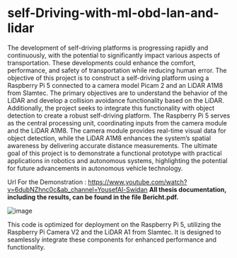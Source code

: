 # self-Driving-with-ml-obd-lan-and-lidar
The development of self-driving platforms is progressing rapidly and continuously, with the potential to
significantly impact various aspects of transportation. These developments could enhance the comfort,
performance, and safety of transportation while reducing human error.
The objective of this project is to construct a self-driving platform using a Raspberry Pi 5 connected
to a camera model Picam 2 and an LiDAR A1M8 from Slamtec. The primary objectives are to
understand the behavior of the LiDAR and develop a collision avoidance functionality based on the
LiDAR. Additionally, the project seeks to integrate this functionality with object detection to create
a robust self-driving platform.
The Raspberry Pi 5 serves as the central processing unit, coordinating inputs from the camera module
and the LiDAR A1M8. The camera module provides real-time visual data for object detection,
while the LiDAR A1M8 enhances the system’s spatial awareness by delivering accurate distance measurements.
The ultimate goal of this project is to demonstrate a functional prototype with practical
applications in robotics and autonomous systems, highlighting the potential for future advancements
in autonomous vehicle technology.

Url For the Demonstration : https://www.youtube.com/watch?v=6dubNZhnc0c&ab_channel=YousefAl-Swidan
**All thesis documentation, including the results, can be found in the file Bericht.pdf.**

![image](https://github.com/user-attachments/assets/22b02029-e922-474d-ba10-55c3aadea3d3)




This code is optimized for deployment on the Raspberry Pi 5, utilizing the Raspberry Pi Camera V2 and the LiDAR A1 from Slamtec. It is designed to seamlessly integrate these components for enhanced performance and functionality. 

